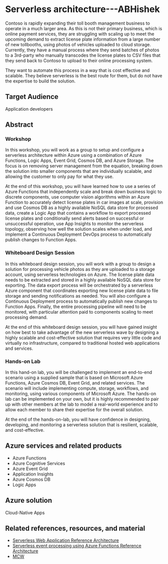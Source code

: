 # Serverless architecture---ABHishek

Contoso is rapidly expanding their toll booth management business to operate in a much larger area. As this is not their primary business, which is online payment services, they are struggling with scaling up to meet the upcoming demand to extract license plate information from a large number of new tollbooths, using photos of vehicles uploaded to cloud storage. Currently, they have a manual process where they send batches of photos to a 3rd-party who manually transcodes the license plates to CSV files that they send back to Contoso to upload to their online processing system. 

They want to automate this process in a way that is cost effective and scalable. They believe serverless is the best route for them, but do not have the expertise to build the solution.

## Target Audience

Application developers

## Abstract

### Workshop

In this workshop, you will work as a group to setup and configure a serverless architecture within Azure using a combination of Azure Functions, Logic Apps, Event Grid, Cosmos DB, and Azure Storage. The focus is on removing server management from the equation, breaking down the solution into smaller components that are individually scalable, and allowing the customer to only pay for what they use.

At the end of this workshop, you will have learned how to use a series of Azure Functions that independently scale and break down business logic to discrete components, use computer vision algorithms within an Azure Function to accurately detect license plates in car images at scale, provision and use Cosmos DB as a highly available NoSQL data store for processed data, create a Logic App that contains a workflow to export processed license plates and conditionally send alerts based on successful or unsuccessful operation, use App Insights to monitor the serverless topology, observing how well the solution scales when under load, and implement a Continuous Deployment DevOps process to automatically publish changes to Function Apps.

### Whiteboard Design Session

In this whiteboard design session, you will work with a group to design a solution for processing vehicle photos as they are uploaded to a storage account, using serverless technologies on Azure. The license plate data needs to be extracted and stored in a highly available NoSQL data store for exporting. The data export process will be orchestrated by a serverless Azure component that coordinates exporting new license plate data to file storage and sending notifications as needed. You will also configure a Continuous Deployment process to automatically publish new changes to Function Apps. Finally, the entire processing pipeline will need to be monitored, with particular attention paid to components scaling to meet processing demand.

At the end of this whiteboard design session, you will have gained insight on how best to take advantage of the new serverless wave by designing a highly scalable and cost-effective solution that requires very little code and virtually no infrastructure, compared to traditional hosted web applications and services.

### Hands-on Lab

In this hand-on lab, you will be challenged to implement an end-to-end scenario using a supplied sample that is based on Microsoft Azure Functions, Azure Cosmos DB, Event Grid, and related services. The scenario will include implementing compute, storage, workflows, and monitoring, using various components of Microsoft Azure. The hands-on lab can be implemented on your own, but it is highly recommended to pair up with other members at the lab to model a real-world experience and to allow each member to share their expertise for the overall solution.

At the end of the hands-on-lab, you will have confidence in designing, developing, and monitoring a serverless solution that is resilient, scalable, and cost-effective.

## Azure services and related products

- Azure Functions
- Azure Cognitive Services
- Azure Event Grid
- Application Insights
- Azure Cosmos DB
- Logic Apps

## Azure solution

Cloud-Native Apps

## Related references, resources, and material

- [Serverless Web Application Reference Architecture](https://docs.microsoft.com/en-us/azure/architecture/reference-architectures/serverless/web-app)
- [Serverless event processing using Azure Functions Reference Architecture](https://docs.microsoft.com/en-us/azure/architecture/reference-architectures/serverless/event-processing)
- [MCW](https://github.com/Microsoft/MCW) 
